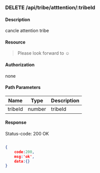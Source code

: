 ### DELETE /api/tribe/atttention/:tribeId

#### Description
cancle attention tribe
#### Resource
 > Please look forward to ☺

#### Authorization
none

#### Path Parameters
|Name|Type|Description| 
|----|---|---|
| tribeId |number| tribeId| 


#### Response
Status-code: 200 OK

```json

{   
    code:200,
    msg:'ok',
    data:{}
}
```
 